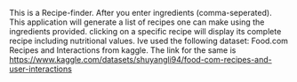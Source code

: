 This is a Recipe-finder. 
After you enter ingredients (comma-seperated).
This application will generate a list of recipes one can make using the ingredients provided.
clicking on a specific recipe will display its complete recipe including nutritional values.
Ive used the following dataset: Food.com Recipes and Interactions from kaggle.
The link for the same is https://www.kaggle.com/datasets/shuyangli94/food-com-recipes-and-user-interactions

